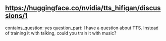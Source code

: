 ## https://huggingface.co/nvidia/tts_hifigan/discussions/1

contains_question: yes
question_part: I have a question about TTS. Instead of training it with talking, could you train it with music?